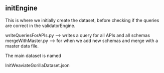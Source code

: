 ## initEngine

This is where we initially create the dataset, before checking if the queries are correct in the validatorEngine.

writeQueriesForAPIs.py --> writes a query for all APIs and all schemas
mergeWithMaster.py --> for when we add new schemas and merge with a master data file.

The main dataset is named

InitWeaviateGorillaDataset.json